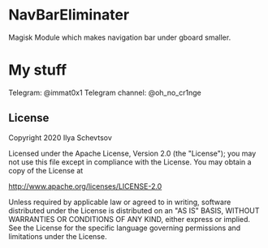 # NavBarEliminater
Magisk Module which makes navigation bar under gboard smaller.

# My stuff
Telegram: @immat0x1
Telegram channel: @oh_no_cr1nge

## License
 
Copyright 2020 Ilya Schevtsov
    
Licensed under the Apache License, Version 2.0 (the "License");
you may not use this file except in compliance with the License.
You may obtain a copy of the License at
 
http://www.apache.org/licenses/LICENSE-2.0
 
Unless required by applicable law or agreed to in writing, software
distributed under the License is distributed on an "AS IS" BASIS,
WITHOUT WARRANTIES OR CONDITIONS OF ANY KIND, either express or implied.
See the License for the specific language governing permissions and
limitations under the License.
 